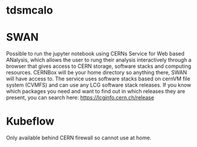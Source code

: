 # tdsmcalo


# SWAN
Possible to run the jupyter notebook using CERNs Service for Web based ANalysis, which allows the user to rung their analysis interactively through a browser that gives access to CERN storage, software stacks and computing resources. CERNBox will be your home directory so anything there, SWAN will have access to. The service uses software stacks based on cernVM file system (CVMFS) and can use any LCG software stack releases. If you know which packages you need and want to find out in which releases they are present, you can search here: https://lcginfo.cern.ch/release

# Kubeflow
Only available behind CERN firewall so cannot use at home.
